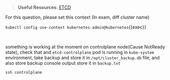 
> <strong>Useful Resources</strong>: [ETCD](https://kubernetes.io/docs/tasks/administer-cluster/configure-upgrade-etcd/)

For this question, please set this context (In exam, diff cluster name)

`kubectl config use-context kubernetes-admin@kubernetes`{{exec}}

<br>

something is working at the moment on controlplane node(Cause NotReady state), check that and `etcd-controlplane` pod is running in `kube-system` environment, take backup and store it in `/opt/cluster_backup.db` file, and also store backup console output store it in `backup.txt`

`ssh controlplane`
